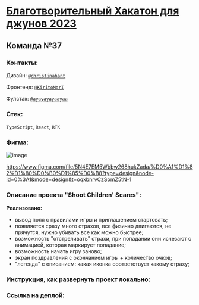 # [Благотворительный Хакатон для джунов 2023](https://jun-hackaton-landing.vercel.app/)

## Команда №37

### Контакты:

Дизайн: [`@christinahant`](https://t.me/christinahant)

Фронтенд: [`@KiritoMorI`](https://t.me/KiritoMorI)

Фулстак: [`@ayayayayaayaa`](https://t.me/ayayayayaayaa)

### Стек:
`TypeScript`, `React`, `RTK`

### Фигма:
![image](https://github.com/eeershov/j-hack-team37/assets/150457630/3c3e841c-e1c9-4177-ab60-86c76d5bfd2a)

https://www.figma.com/file/5N4E7EM5Wbbw268hukZada/%D0%A1%D1%82%D1%80%D0%B0%D1%85%D0%B8?type=design&node-id=0%3A1&mode=design&t=oqxbnrvCzSomZ5tN-1

### Описание проекта **"Shoot Children' Scares"**:

**Реализовано:**
- вывод поля с правилами игры и приглашением стартовать;
- появляется сразу много страхов, все физично двигаются, не прячутся, нужно убивать все как можно быстрее;
- возможность "отстреливать" страхи, при попадании они исчезают с анимацией, которая маркирует попадание;
- возможность начать игру заново;
- экран поздравления с окончанием игры + количество очков;
- "легенда" с описанием: какая иконка соответствует какому страху;

### Инструкция, как развернуть проект локально:

### Ссылка на деплой:
